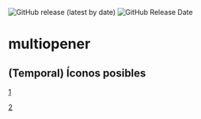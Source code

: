 ![GitHub release (latest by date)](https://img.shields.io/github/v/release/christopher-pedraza/multiopener)
![GitHub Release Date](https://img.shields.io/github/release-date/christopher-pedraza/multiopener?color=c77546)

# multiopener

## (Temporal) Íconos posibles
[1](https://www.flaticon.com/free-icon/app_5400960)

[2](https://www.flaticon.com/free-icon/restore_1665716)
